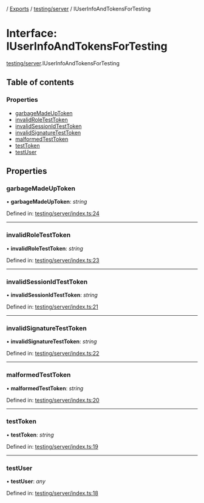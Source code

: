 [](../README.md) / [Exports](../modules.md) / [testing/server](../modules/testing_server.md) / IUserInfoAndTokensForTesting

# Interface: IUserInfoAndTokensForTesting

[testing/server](../modules/testing_server.md).IUserInfoAndTokensForTesting

## Table of contents

### Properties

- [garbageMadeUpToken](testing_server.iuserinfoandtokensfortesting.md#garbagemadeuptoken)
- [invalidRoleTestToken](testing_server.iuserinfoandtokensfortesting.md#invalidroletesttoken)
- [invalidSessionIdTestToken](testing_server.iuserinfoandtokensfortesting.md#invalidsessionidtesttoken)
- [invalidSignatureTestToken](testing_server.iuserinfoandtokensfortesting.md#invalidsignaturetesttoken)
- [malformedTestToken](testing_server.iuserinfoandtokensfortesting.md#malformedtesttoken)
- [testToken](testing_server.iuserinfoandtokensfortesting.md#testtoken)
- [testUser](testing_server.iuserinfoandtokensfortesting.md#testuser)

## Properties

### garbageMadeUpToken

• **garbageMadeUpToken**: *string*

Defined in: [testing/server/index.ts:24](https://github.com/onzag/itemize/blob/3efa2a4a/testing/server/index.ts#L24)

___

### invalidRoleTestToken

• **invalidRoleTestToken**: *string*

Defined in: [testing/server/index.ts:23](https://github.com/onzag/itemize/blob/3efa2a4a/testing/server/index.ts#L23)

___

### invalidSessionIdTestToken

• **invalidSessionIdTestToken**: *string*

Defined in: [testing/server/index.ts:21](https://github.com/onzag/itemize/blob/3efa2a4a/testing/server/index.ts#L21)

___

### invalidSignatureTestToken

• **invalidSignatureTestToken**: *string*

Defined in: [testing/server/index.ts:22](https://github.com/onzag/itemize/blob/3efa2a4a/testing/server/index.ts#L22)

___

### malformedTestToken

• **malformedTestToken**: *string*

Defined in: [testing/server/index.ts:20](https://github.com/onzag/itemize/blob/3efa2a4a/testing/server/index.ts#L20)

___

### testToken

• **testToken**: *string*

Defined in: [testing/server/index.ts:19](https://github.com/onzag/itemize/blob/3efa2a4a/testing/server/index.ts#L19)

___

### testUser

• **testUser**: *any*

Defined in: [testing/server/index.ts:18](https://github.com/onzag/itemize/blob/3efa2a4a/testing/server/index.ts#L18)

